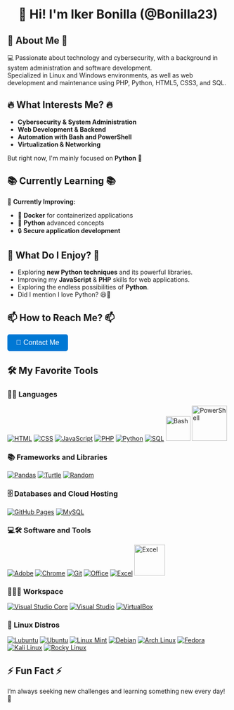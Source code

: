 <h1 align="center">👋 Hi! I'm Iker Bonilla (@Bonilla23) </h1>

<h2>🚀 About Me 🚀</h2>

💻 Passionate about technology and cybersecurity, with a background in system administration and software development.  
Specialized in Linux and Windows environments, as well as web development and maintenance using PHP, Python, HTML5, CSS3, and SQL.

<h2>🔥 What Interests Me? 🔥</h2>

- **Cybersecurity & System Administration**  
- **Web Development & Backend**  
- **Automation with Bash and PowerShell**  
- **Virtualization & Networking**  

But right now, I'm mainly focused on **Python** 🐍

<h2>📚 Currently Learning 📚</h2>

📌 **Currently Improving:**  
- 🐳 **Docker** for containerized applications  
- 🐍 **Python** advanced concepts  
- 🔒 **Secure application development**  

<h2>🤝 What Do I Enjoy? 🤝</h2>

- Exploring **new Python techniques** and its powerful libraries.  
- Improving my **JavaScript** & **PHP** skills for web applications.  
- Exploring the endless possibilities of **Python**.  
- Did I mention I love Python? 😆🐍

<h2>📫 How to Reach Me? 📫</h2>

<a href="mailto:ikerfernandezbonilla@gmail.com">
  <button style="background-color: #0078D4; color: white; padding: 10px 20px; border: none; border-radius: 5px; cursor: pointer; font-size: 16px;">
    📩 Contact Me
  </button>
</a>

## 🛠️ My Favorite Tools

### 👨‍💻 Languages

<p>
    <a href="https://github.com/search?q=user%3ADenverCoder1+is%3Arepo+language%3Ahtml"><img alt="HTML" src="https://img.shields.io/badge/HTML%20-%23E34F26.svg?logo=html5&logoColor=white"></a>
    <a href="https://github.com/search?q=user%3ADenverCoder1+is%3Arepo+language%3Acss"><img alt="CSS" src="https://img.shields.io/badge/CSS%20-%231572B6.svg?logo=css3&logoColor=white"></a>
    <a href="https://github.com/search?q=user%3ADenverCoder1+is%3Arepo+language%3Ajavascript"><img alt="JavaScript" src="https://img.shields.io/badge/JavaScript%20-%23F7DF1E.svg?logo=javascript&logoColor=black"></a>
    <a href="https://github.com/search?q=user%3ADenverCoder1+is%3Arepo+language%3Aphp"><img alt="PHP" src="https://img.shields.io/badge/PHP-%23777BB4.svg?logo=php&logoColor=white"></a>
    <a href="https://github.com/search?q=user%3ADenverCoder1+is%3Arepo+language%3Apython"><img alt="Python" src="https://img.shields.io/badge/Python%20-%2314354C.svg?logo=python&logoColor=white"></a>
    <a href="https://github.com/search?q=user%3ADenverCoder1+is%3Arepo+language%3Asql"><img alt="SQL" src="https://img.shields.io/badge/SQL%20-%23025E8C.svg?logo=amazon-dynamodb&logoColor=white"></a>
    <a href="#"><img alt="Bash" src="https://img.shields.io/badge/Bash-%23121011?style=for-the-badge&logo=gnubash&logoColor=white" width="56"></a>
    <a href="#"><img alt="PowerShell" src="https://img.shields.io/badge/PowerShell-%235F9B8C?style=for-the-badge&logo=powershell&logoColor=white" width="80"></a>
</p>

### 📚 Frameworks and Libraries

<p>
    <a href="#"><img alt="Pandas" src="https://img.shields.io/badge/Pandas-150458?style=for-the-badge&logo=pandas&logoColor=white"></a>
    <a href="#"><img alt="Turtle" src="https://img.shields.io/badge/Turtle-00A050?style=for-the-badge&logo=python&logoColor=white"></a>
    <a href="#"><img alt="Random" src="https://img.shields.io/badge/Random-FFD700?style=for-the-badge&logo=python&logoColor=white"></a>
</p>

### 🗄️ Databases and Cloud Hosting

<p>
    <a href="#"><img alt="GitHub Pages" src="https://img.shields.io/badge/GitHub%20Pages-%23327FC7.svg?logo=github&logoColor=white"></a>
    <a href="#"><img alt="MySQL" src="https://img.shields.io/badge/MySQL-%234479A1.svg?logo=mysql&logoColor=white"></a>
</p>

### 💻🛠️ Software and Tools

<p>
    <a href="#"><img alt="Adobe" src="https://img.shields.io/badge/Adobe%20-%23FF0000.svg?logo=adobe&logoColor=white"></a>
    <a href="#"><img alt="Chrome" src="https://img.shields.io/badge/Chrome-3DDC84?logo=google-chrome&logoColor=white"></a>
    <a href="#"><img alt="Git" src="https://img.shields.io/badge/Git%20-%23F05033.svg?logo=git&logoColor=white"></a>
    <a href="#"><img alt="Office" src="https://img.shields.io/badge/Office-%23D83B01.svg?logo=office&logoColor=white"></a>
    <a href="#"><img alt="Excel" src="https://img.shields.io/badge/Excel-%23217346.svg?logo=excel&logoColor=white"></a>
    <a href="#"><img alt="Excel" src="https://img.shields.io/badge/Docker-2496ED?style=for-the-badge&logo=docker&logoColor=white" width="70"></a>

  
### 👨🏽‍💻 Workspace
<p>
    <a href="#"><img alt="Visual Studio Core" src="https://img.shields.io/badge/Visual%20Studio%20Code-0078d7.svg?style=for-the-badge&logo=visual-studio-code&logoColor=white"></a>
    <a href="#"><img alt="Visual Studio" src="https://img.shields.io/badge/Visual%20Studio-5C2D91.svg?style=for-the-badge&logo=visual-studio&logoColor=white"></a>
    <a href="#"><img alt="VirtualBox" src="https://img.shields.io/badge/VirtualBox-%23602B9E?style=for-the-badge&logo=virtualbox&logoColor=white"></a>
</p>

### 🐧 Linux Distros
<p>
    <a href="#"><img alt="Lubuntu" src="https://img.shields.io/badge/-Lubuntu-%230065C2?style=for-the-badge&logo=lubuntu&logoColor=white"></a>
    <a href="#"><img alt="Ubuntu" src="https://img.shields.io/badge/Ubuntu-E95420?style=for-the-badge&logo=ubuntu&logoColor=white"></a>
    <a href="#"><img alt="Linux Mint" src="https://img.shields.io/badge/Linux%20Mint-87CF3E?style=for-the-badge&logo=Linux%20Mint&logoColor=white"></a>
    <a href="#"><img alt="Debian" src="https://img.shields.io/badge/Debian-A81D33?style=for-the-badge&logo=debian&logoColor=white"></a>
    <a href="#"><img alt="Arch Linux" src="https://img.shields.io/badge/Arch%20Linux-1793D1?style=for-the-badge&logo=arch-linux&logoColor=white"></a>
    <a href="#"><img alt="Fedora" src="https://img.shields.io/badge/Fedora-294172?style=for-the-badge&logo=fedora&logoColor=white"></a>
    <a href="#"><img alt="Kali Linux" src="https://img.shields.io/badge/Kali%20Linux-268BEE?style=for-the-badge&logo=kali-linux&logoColor=white"></a>
    <a href="#"><img alt="Rocky Linux" src="https://img.shields.io/badge/Rocky%20Linux-10B981?style=for-the-badge&logo=rockylinux&logoColor=white"></a>
</p>

<h2>⚡ Fun Fact  ⚡</h2>
 I’m always seeking new challenges and learning something new every day! 🚀




